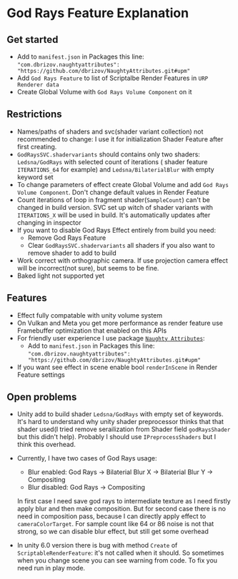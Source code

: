 # God Rays Feature Explanation

## Get started

- Add to `manifest.json` in Packages this line: `"com.dbrizov.naughtyattributes": "https://github.com/dbrizov/NaughtyAttributes.git#upm"`
- Add `God Rays Feature` to list of Scriptalbe Render Features in `URP Renderer data`
- Create Global Volume with `God Rays Volume Component` on it

## Restrictions

- Names/paths of shaders and svc(shader variant collection) not recommended to change: I use it for initialization
  Shader Feature after first creating.
- `GodRaysSVC.shadervariants` should contains only two shaders: `Ledsna/GodRays` with selected count of iterations (
  shader feature `ITERATIONS_64` for example) and `Ledsna/BilaterialBlur` with empty keyword set
- To change parameters of effect create Global Volume and add `God Rays Volume Component`. Don't change default values
  in Render Feature
- Count iterations of loop in fragment shader(`SampleCount`) can't be changed in build version. SVC set up witch of
  shader variants with `ITERATIONS_X` will be used in build. It's automatically updates after changing in inspector
- If you want to disable God Rays Effect entirely from build you need:
    - Remove God Rays Feature
    - Clear `GodRaysSVC.shadervariants` all shaders if you also want to remove shader to add to build
- Work correct with orthographic camera. If use projection camera effect will be incorrect(not sure), but seems to be
  fine.
- Baked light not supported yet

## Features

- Effect fully compatable with unity volume system
- On Vulkan and Meta you get more performance as render feature use Framebuffer optimization that enabled on this APIs
- For friendly user experience I use package [`Naughty Attributes`](https://github.com/dbrizov/NaughtyAttributes):
  - Add to `manifest.json` in Packages this line: `"com.dbrizov.naughtyattributes": "https://github.com/dbrizov/NaughtyAttributes.git#upm"`
- If you want see effect in scene enable bool `renderInScene` in Render Feature settings

## Open problems

- Unity add to build shader `Ledsna/GodRays` with empty set of keywords. It's hard to understand why unity shader
  preprocessor thinks that that shader used(I tried remove serailization from Shader field `godRaysShader` but this
  didn't
  help). Probably I should use `IPreprocessShaders` but I think this overhead.
- Currently, I have two cases of God Rays usage:
    - Blur enabled: God Rays -> Bilaterial Blur X -> Bilaterial Blur Y -> Compositing
    - Blur disabled: God Rays -> Compositing

  In first case I need save god rays to intermediate texture as I need firstly apply blur and then make composition.
  But for second case there is no need in composition pass, because I can directly apply effect to
  `cameraColorTarget`. For sample count like 64 or 86 noise is not that strong, so we can disable blur effect, but still
  get some overhead
- In unity 6.0 version there is bug with method `Create` of `ScriptableRenderFeature`: it's not called when it should. So
  sometimes when you change scene you can see warning from code. To fix you need run in play mode. 